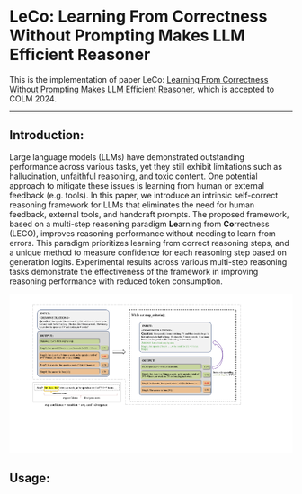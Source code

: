 # LeCo: Learning From Correctness Without Prompting Makes LLM Efficient Reasoner
This is the implementation of paper LeCo: [Learning From Correctness Without Prompting Makes LLM Efficient Reasoner](https://arxiv.org/pdf/2403.19094), which is accepted to COLM 2024.

---

## Introduction:
Large language models (LLMs) have demonstrated outstanding performance across various tasks, yet they still exhibit limitations such as hallucination, unfaithful reasoning, and toxic content. One potential approach to mitigate these issues is learning from human or external feedback (e.g. tools). In this paper, we introduce an intrinsic self-correct reasoning framework for LLMs that eliminates the need for human feedback, external tools, and handcraft prompts. The proposed framework, based on a multi-step reasoning paradigm **Le**arning from **Co**rrectness (LECO), improves reasoning performance without needing to learn from errors. This paradigm prioritizes learning from correct reasoning steps, and a unique method to measure confidence for each reasoning step based on generation logits. Experimental results across various multi-step reasoning tasks demonstrate the effectiveness of the framework in improving reasoning performance with reduced token consumption.

![The framework of LeCo](images/leco_fig.png)

## Usage:

